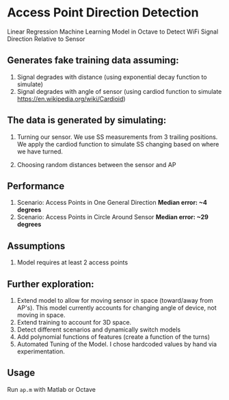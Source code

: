 # Access Point Direction Detection

Linear Regression Machine Learning Model in Octave to Detect WiFi Signal Direction Relative to Sensor

## Generates fake training data assuming:

  1. Signal degrades with distance (using exponential decay function to simulate)
  2. Signal degrades with angle of sensor (using cardiod function to simulate https://en.wikipedia.org/wiki/Cardioid)

## The data is generated by simulating:

1. Turning our sensor. 
We use SS measurements from 3 trailing positions. 
We apply the cardiod function to simulate SS changing based on where we have turned.

2. Choosing random distances between the sensor and AP

## Performance
  1. Scenario: Access Points in One General Direction **Median error: ~4 degrees** 
  2. Scenario: Access Points in Circle Around Sensor **Median error: ~29 degrees**


## Assumptions
  1. Model requires at least 2 access points

## Further exploration:
  1. Extend model to allow for moving sensor in space (toward/away from AP's). This model currently accounts for changing angle of device, not moving in space.
  2. Extend training to account for 3D space.
  3. Detect different scenarios and dynamically switch models
  4. Add polynomial functions of features (create a function of the turns)
  4. Automated Tuning of the Model. I chose hardcoded values by hand via experimentation.
  
## Usage
Run `ap.m` with Matlab or Octave
